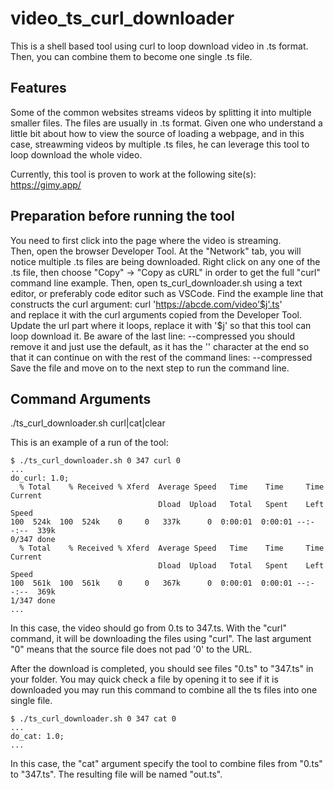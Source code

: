 # video_ts_curl_downloader
This is a shell based tool using curl to loop download video in .ts format.
Then, you can combine them to become one single .ts file.


Features
-

Some of the common websites streams videos by splitting it into multiple smaller files.
The files are usually in .ts format.
Given one who understand a little bit about how to view the source of loading a webpage, and in this case, streawming videos by multiple .ts files, he can leverage this tool to loop download the whole video.

Currently, this tool is proven to work at the following site(s):
https://gimy.app/

Preparation before running the tool
-

You need to first click into the page where the video is streaming.<br/>
Then, open the browser Developer Tool.
At the "Network" tab, you will notice multiple .ts files are being downloaded.
Right click on any one of the .ts file, then choose "Copy" -> "Copy as cURL" in order to get the full "curl" command line example.
Then, open ts_curl_downloader.sh using a text editor, or preferably code editor such as VSCode.
Find the example line that constructs the curl argument:
curl 'https://abcde.com/video'$j'.ts' \
and replace it with the curl arguments copied from the Developer Tool.
Update the url part where it loops, replace it with '$j' so that this tool can loop download it.
Be aware of the last line:
  --compressed
you should remove it and just use the default, as it has the '\' character at the end so that it can continue on with the rest of the command lines:
  --compressed \
Save the file and move on to the next step to run the command line.

Command Arguments
-

./ts_curl_downloader.sh <start index> <end index> curl|cat|clear <number padding>

This is an example of a run of the tool:

```
$ ./ts_curl_downloader.sh 0 347 curl 0
...
do_curl: 1.0;
  % Total    % Received % Xferd  Average Speed   Time    Time     Time  Current
                                 Dload  Upload   Total   Spent    Left  Speed
100  524k  100  524k    0     0   337k      0  0:00:01  0:00:01 --:--:--  339k
0/347 done
  % Total    % Received % Xferd  Average Speed   Time    Time     Time  Current
                                 Dload  Upload   Total   Spent    Left  Speed
100  561k  100  561k    0     0   367k      0  0:00:01  0:00:01 --:--:--  369k
1/347 done
...
```

In this case, the video should go from 0.ts to 347.ts. 
With the "curl" command, it will be downloading the files using "curl".
The last argument "0" means that the source file does not pad '0' to the URL.

After the download is completed, you should see files "0.ts" to "347.ts" in your folder.
You may quick check a file by opening it to see if it is downloaded 
you may run this command to combine all the ts files into one single file.

```
$ ./ts_curl_downloader.sh 0 347 cat 0
...
do_cat: 1.0;
...
```

In this case, the "cat" argument specify the tool to combine files from "0.ts" to "347.ts".
The resulting file will be named "out.ts".



